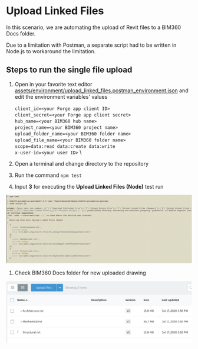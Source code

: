 # Upload Linked Files

In this scenario, we are automating the upload of Revit files to a BIM360 Docs folder.

Due to a limitation with Postman, a separate script had to be written in Node.js to workaround the limitation.

## Steps to run the single file upload

1. Open in your favorite text editor [assets/environment/upload_linked_files.postman_environment.json](../assets/environment/upload_linked_files.postman_environment.json) and edit the environment variables' values

    ```client_id=<your Forge app client ID>``` \
    ```client_secret=<your Forge app client secret>``` \
    ```hub_name=<your BIM360 hub name>``` \
    ```project_name=<your BIM360 project name>``` \
    ```upload_folder_name=<your BIM360 folder name>``` \
    ```upload_file_name=<your BIM360 folder name>``` \
    ```scope=data:read data:create data:write``` \
    ```x-user-id=<your user ID>``` \

1. Open a terminal and change directory to the repository

1. Run the command `npm test`

1. Input **3** for executing the **Upload Linked Files (Node)** test run

![Node Script](./media/node_upload_linked_files.png)

1. Check BIM360 Docs folder for new uploaded drawing

![BIM360 Docs Folder](./media/result_upload_linked_files.png)